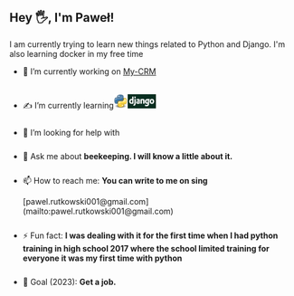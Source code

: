 ## Hey 🖐, I'm Paweł!


I am currently trying to learn new things related to Python and Django. I'm also learning docker in my free time



- 🔭 I’m currently working on [My-CRM](https://github.com/Pawelooo/My-CRM)
- <p style="margin-top: 25px;">✍ I’m currently learning<img src="Python.svg.png" alt="drawing" width="25px" height="25px" style="padding-top: 0.5em;"/><img src="django2.png" alt="drawing" width="50px" height="25px"/></p>
- <p style="margin-top: 25px;">🤔 I’m looking for help with </p>
- <p style="margin-top: 25px;">💬 Ask me about   <strong>beekeeping. I will know a little about it.</strong></p>
- <p style="margin-top: 25px;">📫 How to reach me:   <strong>You can write to me on sing </strong></p>[pawel.rutkowski001@gmail.com](mailto:pawel.rutkowski001@gmail.com)
- <p style="margin-top: 25px;">⚡ Fun fact:   <strong>I was dealing with it for the first time when I had python training in high school 2017 where the school limited training for everyone it was my first time with python</strong></p>
- <p style="margin-top: 25px;">🎯 Goal (2023):   <strong>Get a job.</strong></p>

